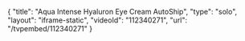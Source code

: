 {
    "title": "Aqua Intense Hyaluron Eye Cream  AutoShip",
    "type": "solo",
    "layout": "iframe-static",
    "videoId": "112340271",
    "url": "\/tvpembed\/112340271"
}